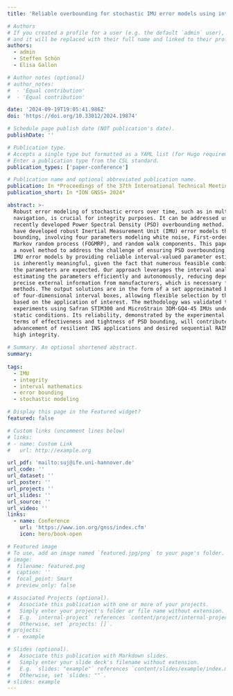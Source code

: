 ```yaml
---
title: 'Reliable overbounding for stochastic IMU error models using interval analysis'

# Authors
# If you created a profile for a user (e.g. the default `admin` user), write the username (folder name) here
# and it will be replaced with their full name and linked to their profile.
authors:
  - admin
  - Steffen Schön
  - Elisa Gallon

# Author notes (optional)
# author_notes:
#  - 'Equal contribution'
#  - 'Equal contribution'

date: '2024-09-19T19:05:41.986Z'
doi: 'https://doi.org/10.33012/2024.19874'

# Schedule page publish date (NOT publication's date).
publishDate: ''

# Publication type.
# Accepts a single type but formatted as a YAML list (for Hugo requirements).
# Enter a publication type from the CSL standard.
publication_types: ['paper-conference']

# Publication name and optional abbreviated publication name.
publication: In *Proceedings of the 37th International Technical Meeting of the Satellite Division of The Institute of Navigation*
publication_short: In *ION GNSS+ 2024*

abstract: >-
  Robust error modeling of stochastic errors over time, such as in multisensory 
  navigation, is crucial for integrity purposes. It can be addressed using the 
  recently developed Power Spectral Density (PSD) overbounding method. Prior works 
  have developed robust Inertial Measurement Unit (IMU) error models through PSD 
  bounding, involving four parameters modeling white noise, First-order Gauss 
  Markov random process (FOGMRP), and random walk components. This paper presents 
  a novel method to address the challenge of ensuring PSD overbounding for stochastic 
  IMU error models by providing reliable interval-valued parameter estimates. This 
  is inherently meaningful, given the fact that numerous feasible combinations of 
  the parameters are expected. Our approach leverages the interval analysis method, 
  estimating the parameters efficiently and autonomously, reducing dependency on 
  precise external information from manufacturers, which is necessary for existing 
  methods. The output solutions are in the form of a set approximated by a number 
  of four-dimensional interval boxes, allowing flexible selection by the users 
  based on the application of interest. The methodology was validated through 
  experiments using Safran STIM300 and MicroStrain 3DM-GQ4-45 IMUs under controlled, 
  static conditions. Its reliability, demonstrated by the experimental results in 
  terms of effectiveness and tightness of PSD bounding, will contribute to the 
  advancement of resilient INS applications and desired sequential RAIM to ensure 
  high integrity.
  
# Summary. An optional shortened abstract.
summary: 
  
tags:
  - IMU
  - integrity
  - interval mathematics
  - error bounding
  - stochastic modeling

# Display this page in the Featured widget?
featured: false

# Custom links (uncomment lines below)
# links:
# - name: Custom Link
#   url: http://example.org

url_pdf: 'mailto:suj@ife.uni-hannover.de'
url_code: ''
url_dataset: ''
url_poster: ''
url_project: ''
url_slides: ''
url_source: ''
url_video: ''
links:
  - name: Conference
    url: 'https://www.ion.org/gnss/index.cfm'
    icon: hero/book-open

# Featured image
# To use, add an image named `featured.jpg/png` to your page's folder.
# image:
#  filename: featured.png
#  caption: ''
#  focal_point: Smart
#  preview_only: false

# Associated Projects (optional).
#   Associate this publication with one or more of your projects.
#   Simply enter your project's folder or file name without extension.
#   E.g. `internal-project` references `content/project/internal-project/index.md`.
#   Otherwise, set `projects: []`.
# projects:
#  - example

# Slides (optional).
#   Associate this publication with Markdown slides.
#   Simply enter your slide deck's filename without extension.
#   E.g. `slides: "example"` references `content/slides/example/index.md`.
#   Otherwise, set `slides: ""`.
# slides: example
---
```

